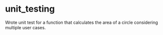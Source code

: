 # unit_testing

Wrote unit test for a function that calculates the area of a circle considering multiple user cases.